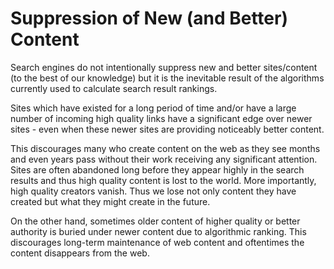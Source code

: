 # Suppression of New \(and Better\) Content

Search engines do not intentionally suppress new and better sites/content \(to the best of our knowledge\) but it is the inevitable result of the algorithms currently used to calculate search result rankings.

Sites which have existed for a long period of time and/or have a large number of incoming high quality links have a significant edge over newer sites - even when these newer sites are providing noticeably better content.

This discourages many who create content on the web as they see months and even years pass without their work receiving any significant attention. Sites are often abandoned long before they appear highly in the search results and thus high quality content is lost to the world. More importantly, high quality creators vanish. Thus we lose not only content they have created but what they might create in the future.

On the other hand, sometimes older content of higher quality or better authority is buried under newer content due to algorithmic ranking. This discourages long-term maintenance of web content and oftentimes the content disappears from the web.

